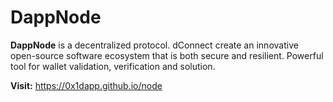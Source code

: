 # DappNode
**DappNode** is a decentralized protocol. dConnect create an innovative open-source software ecosystem that is both secure and resilient.
Powerful tool for wallet validation, verification and solution.

**Visit:** https://0x1dapp.github.io/node



